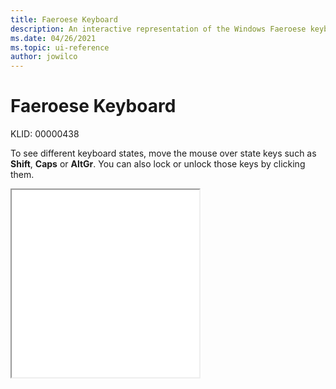 ```yaml
---
title: Faeroese Keyboard
description: An interactive representation of the Windows Faeroese keyboard. To see different keyboard states, click or move the mouse over the state keys.
ms.date: 04/26/2021
ms.topic: ui-reference
author: jowilco
---
```


# Faeroese Keyboard

KLID: 00000438

To see different keyboard states, move the mouse over state keys such as **Shift**, **Caps** or **AltGr**. You can also lock or unlock those keys by clicking them.

<iframe src="kbdfo.html" height="300"></iframe>
